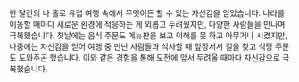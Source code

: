 한 달간의 나 홀로 유럽 여행 속에서 무엇이든 할 수 있는 자신감을 얻었습니다. 나라를 이동할 때마다 새로운 환경에 적응하는 게 외롭고 두려웠지만, 다양한 사람들을 만나며 극복했습니다. 첫날에는 음식 주문도 메뉴판을 보고 이해를 못 하고 아무거나 시켰지만, 나중에는 자신감을 얻어 여행 중 만난 사람들과 식사할 때 앞장서서 길을 찾고 식당 주문도 도와주곤 했습니다. 이와 같은 경험을 통해 도전에 앞서 두려울 때마다 자신감으로 극복했습니다.
